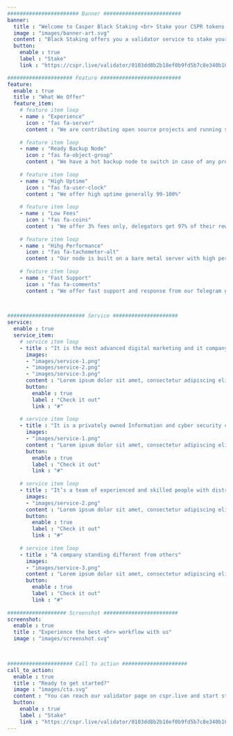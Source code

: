 ```yaml
---
####################### Banner #########################
banner:
  title : "Welcome to Casper Black Staking <br> Stake your CSPR tokens with us"
  image : "images/banner-art.svg"
  content : "Black Staking offers you a validator service to stake your CSPR tokens <br> Our validator runs with low fees and top performance"
  button:
    enable : true
    label : "Stake"
    link : "https://cspr.live/validator/0103dd8b2b18ef0b9fd5b7c8e340b104ee4d966f2a167eb1a938963f8c8f699a45"

##################### Feature ##########################
feature:
  enable : true
  title : "What We Offer"
  feature_item:
    # feature item loop
    - name : "Experience"
      icon : "fas fa-server"
      content : "We are contributing open source projects and running servers for years."
      
    # feature item loop
    - name : "Ready Backup Node"
      icon : "fas fa-object-group"
      content : "We have a hot backup node to switch in case of any problem"
      
    # feature item loop
    - name : "High Uptime"
      icon : "fas fa-user-clock"
      content : "We offer high uptime generally 99-100%"
      
    # feature item loop
    - name : "Low Fees"
      icon : "fas fa-coins"
      content : "We offer 3% fees only, delegators get 97% of their rewards"
      
    # feature item loop
    - name : "Hihg Performance"
      icon : "fas fa-tachometer-alt"
      content : "Our node is built on a bare metal server with high performance."
      
    # feature item loop
    - name : "Fast Support"
      icon : "fas fa-comments"
      content : "We offer fast support and response from our Telegram group: [CasperBlackStaking Tg] (https://t.me/CasperBlackStaking)"
      


######################### Service #####################
service:
  enable : true
  service_item:
    # service item loop
    - title : "It is the most advanced digital marketing and it company."
      images:
      - "images/service-1.png"
      - "images/service-2.png"
      - "images/service-3.png"
      content : "Lorem ipsum dolor sit amet, consectetur adipiscing elit. Consequat tristique eget amet, tempus eu at consecttur. Leo facilisi nunc viverra tellus. Ac laoreet sit vel consquat. consectetur adipiscing elit. Consequat tristique eget amet, tempus eu at consecttur. Leo facilisi nunc viverra tellus. Ac laoreet sit vel consquat."
      button:
        enable : true
        label : "Check it out"
        link : "#"
        
    # service item loop
    - title : "It is a privately owned Information and cyber security company"
      images:
      - "images/service-1.png"
      content : "Lorem ipsum dolor sit amet, consectetur adipiscing elit. Consequat tristique eget amet, tempus eu at consecttur. Leo facilisi nunc viverra tellus. Ac laoreet sit vel consquat. consectetur adipiscing elit. Consequat tristique eget amet, tempus eu at consecttur. Leo facilisi nunc viverra tellus. Ac laoreet sit vel consquat."
      button:
        enable : true
        label : "Check it out"
        link : "#"
        
    # service item loop
    - title : "It’s a team of experienced and skilled people with distributions"
      images:
      - "images/service-2.png"
      content : "Lorem ipsum dolor sit amet, consectetur adipiscing elit. Consequat tristique eget amet, tempus eu at consecttur. Leo facilisi nunc viverra tellus. Ac laoreet sit vel consquat. consectetur adipiscing elit. Consequat tristique eget amet, tempus eu at consecttur. Leo facilisi nunc viverra tellus. Ac laoreet sit vel consquat."
      button:
        enable : true
        label : "Check it out"
        link : "#"
        
    # service item loop
    - title : "A company standing different from others"
      images:
      - "images/service-3.png"
      content : "Lorem ipsum dolor sit amet, consectetur adipiscing elit. Consequat tristique eget amet, tempus eu at consecttur. Leo facilisi nunc viverra tellus. Ac laoreet sit vel consquat. consectetur adipiscing elit. Consequat tristique eget amet, tempus eu at consecttur. Leo facilisi nunc viverra tellus. Ac laoreet sit vel consquat."
      button:
        enable : true
        label : "Check it out"
        link : "#"
        
################### Screenshot ########################
screenshot:
  enable : true
  title : "Experience the best <br> workflow with us"
  image : "images/screenshot.svg"

  

##################### Call to action #####################
call_to_action:
  enable : true
  title : "Ready to get started?"
  image : "images/cta.svg"
  content : "You can reach our validator page on cspr.live and start staking by clicking the button below"
  button:
    enable : true
    label : "Stake"
    link : "https://cspr.live/validator/0103dd8b2b18ef0b9fd5b7c8e340b104ee4d966f2a167eb1a938963f8c8f699a45"
---
```

